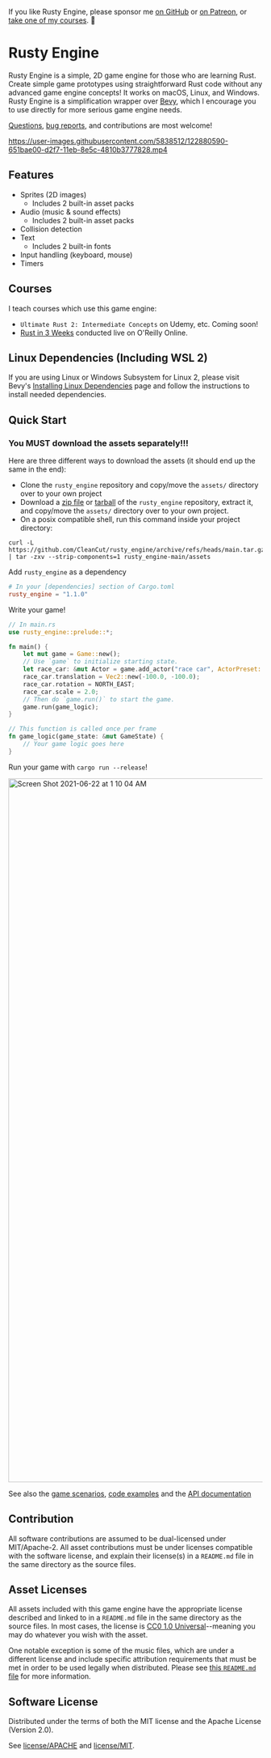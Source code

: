 If you like Rusty Engine, please sponsor me [on GitHub] or [on Patreon], or [take one of my courses](https://agileperception.com). 💖

# Rusty Engine

Rusty Engine is a simple, 2D game engine for those who are learning Rust. Create simple game prototypes using straightforward Rust code without any advanced game engine concepts! It works on macOS, Linux, and Windows. Rusty Engine is a simplification wrapper over [Bevy], which I encourage you to use directly for more serious game engine needs.

[Questions], [bug reports], and contributions are most welcome!

https://user-images.githubusercontent.com/5838512/122880590-651bae00-d2f7-11eb-8e5c-4810b3777828.mp4

## Features

- Sprites (2D images)
  - Includes 2 built-in asset packs
- Audio (music & sound effects)
  - Includes 2 built-in asset packs
- Collision detection
- Text
  - Includes 2 built-in fonts
- Input handling (keyboard, mouse)
- Timers

## Courses

I teach courses which use this game engine:

- `Ultimate Rust 2: Intermediate Concepts` on Udemy, etc. Coming soon!
- [Rust in 3 Weeks](https://agileperception.com) conducted live on O'Reilly Online.

## Linux Dependencies (Including WSL 2)

If you are using Linux or Windows Subsystem for Linux 2, please visit Bevy's [Installing Linux Dependencies](https://github.com/bevyengine/bevy/blob/main/docs/linux_dependencies.md) page and follow the instructions to install needed dependencies.

## Quick Start

### You MUST download the assets separately!!!
Here are three different ways to download the assets (it should end up the same in the end):
- Clone the `rusty_engine` repository and copy/move the `assets/` directory over to your own project
- Download a [zip file](https://github.com/CleanCut/rusty_engine/archive/refs/heads/main.zip) or [tarball](https://github.com/CleanCut/rusty_engine/archive/refs/heads/main.tar.gz) of the `rusty_engine` repository, extract it, and copy/move the `assets/` directory over to your own project.
- On a posix compatible shell, run this command inside your project directory:
```shell
curl -L https://github.com/CleanCut/rusty_engine/archive/refs/heads/main.tar.gz | tar -zxv --strip-components=1 rusty_engine-main/assets
```

Add `rusty_engine` as a dependency

```toml
# In your [dependencies] section of Cargo.toml
rusty_engine = "1.1.0"
```

Write your game!

```rust
// In main.rs
use rusty_engine::prelude::*;

fn main() {
    let mut game = Game::new();
    // Use `game` to initialize starting state.
    let race_car: &mut Actor = game.add_actor("race car", ActorPreset::RacingCarYellow);
    race_car.translation = Vec2::new(-100.0, -100.0);
    race_car.rotation = NORTH_EAST;
    race_car.scale = 2.0;
    // Then do `game.run()` to start the game.
    game.run(game_logic);
}

// This function is called once per frame
fn game_logic(game_state: &mut GameState) {
    // Your game logic goes here
}

```

Run your game with `cargo run --release`!

<img width="1392" alt="Screen Shot 2021-06-22 at 1 10 04 AM" src="https://user-images.githubusercontent.com/5838512/122879972-b5ded700-d2f6-11eb-9066-99d5b56fcd3a.png">


See also the [game scenarios](https://github.com/CleanCut/rusty_engine/tree/main/scenarios), [code examples](https://github.com/CleanCut/rusty_engine/tree/main/examples) and the [API documentation](https://docs.rs/rusty_engine/latest/rusty_engine/)

## Contribution

All software contributions are assumed to be dual-licensed under MIT/Apache-2.  All asset contributions must be under licenses compatible with the software license, and explain their license(s) in a `README.md` file in the same directory as the source files.

## Asset Licenses

All assets included with this game engine have the appropriate license described and linked to in a `README.md` file in the same directory as the source files. In most cases, the license is [CC0 1.0 Universal](https://creativecommons.org/publicdomain/zero/1.0/)--meaning you may do whatever you wish with the asset.

One notable exception is some of the music files, which are under a different license and include specific attribution requirements that must be met in order to be used legally when distributed. Please see [this `README.md` file](./assets/audio/music) for more information.

## Software License

Distributed under the terms of both the MIT license and the Apache License (Version 2.0).

See [license/APACHE](license/APACHE) and [license/MIT](license/MIT).

[CPAL]: https://github.com/RustAudio/cpal
[Questions]: https://github.com/CleanCut/rusty_engine/discussions
[Ultimate Rust Crash Course]: https://agileperception.com/ultimate_rust_crash_course
[bug reports]: https://github.com/CleanCut/rusty_engine/issues/new
[rendy]: https://github.com/amethyst/rendy
[on GitHub]: https://github.com/sponsors/CleanCut
[on Patreon]: https://patreon.com/nathanstocks
[Bevy]: https://bevyengine.org/
